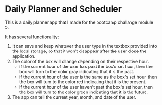 # Daily Planner and Scheduler

This is a daily planner app that I made for the bootcamp challange module 5.

It has several functionality:
1. It can save and keep whatever the user type in the textbox provided into the local storage, so that it won't disappear after the user close the application.
2. The color of the box will change depending on their respective hour.
    - if the current hour of the user has past the box's set hour, then the box will turn to the color gray indicating that it is the past.
    - if the current hour of the user is the same as the box's set hour, then the box will turn to the color red indicating that it is the present.
    - if the current hour of the user haven't past the box's set hour, then the box will turn to the color green indicating that it is the future.
3. The app can tell the current year, month, and date of the user.